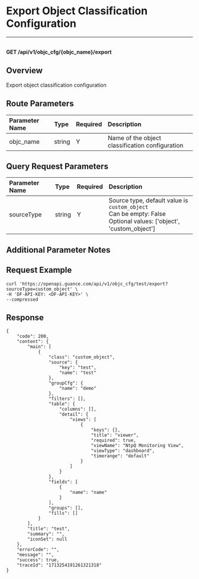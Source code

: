 # Export Object Classification Configuration

---

<br />**GET /api/v1/objc_cfg/\{objc_name\}/export**

## Overview
Export object classification configuration



## Route Parameters

| Parameter Name | Type   | Required | Description               |
|:------------|:------|:-------|:------------------------|
| objc_name   | string | Y     | Name of the object classification configuration<br> |


## Query Request Parameters

| Parameter Name | Type   | Required | Description               |
|:------------|:------|:-------|:------------------------|
| sourceType  | string | Y     | Source type, default value is `custom_object`<br>Can be empty: False <br>Optional values: ['object', 'custom_object'] <br> |

## Additional Parameter Notes



## Request Example
```shell
curl 'https://openapi.guance.com/api/v1/objc_cfg/test/export?sourceType=custom_object' \
-H 'DF-API-KEY: <DF-API-KEY>' \
--compressed
```



## Response
```shell
{
    "code": 200,
    "content": {
        "main": [
            {
                "class": "custom_object",
                "source": {
                    "key": "test",
                    "name": "test"
                },
                "groupCfg": {
                    "name": "demo"
                },
                "filters": [],
                "table": {
                    "columns": [],
                    "detail": {
                        "views": [
                            {
                                "keys": {},
                                "title": "viewer",
                                "required": true,
                                "viewName": "NtpQ Monitoring View",
                                "viewType": "dashboard",
                                "timerange": "default"
                            }
                        ]
                    }
                },
                "fields": [
                    {
                        "name": "name"
                    }
                ],
                "groups": [],
                "fills": []
            }
        ],
        "title": "test",
        "summary": "",
        "iconSet": null
    },
    "errorCode": "",
    "message": "",
    "success": true,
    "traceId": "1713254191261321318"
} 
```